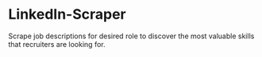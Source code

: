 # LinkedIn-Scraper
Scrape job descriptions for desired role to discover the most valuable skills that recruiters are looking for.
